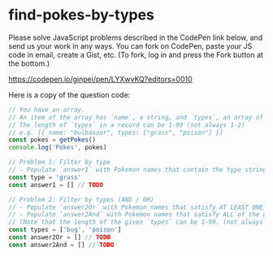 # find-pokes-by-types

Please solve JavaScript problems described in the CodePen link below, and send us your work in any ways. You can fork on CodePen, paste your JS code in email, create a Gist, etc. (To fork, log in and press the Fork button at the bottom.)

https://codepen.io/ginpei/pen/LYXwyKQ?editors=0010

Here is a copy of the question code:

```js
// You have an array.
// An item of the array has `name`, a string, and `types`, an array of strings.
// The length of `types` in a record can be 1-99 (not always 1-2)
// e.g. [{ name: "bulbasaur", types: ["grass", "poison"] }]
const pokes = getPokes()
console.log('Pokes', pokes)

// Problem 1: Filter by type
// - Populate `answer1` with Pokemon names that contain the type string
const type = 'grass'
const answer1 = [] // TODO

// Problem 2: Filter by types (AND / OR)
// - Populate `answer2Or` with Pokemon names that satisfy AT LEAST ONE of the given types
// - Populate `answer2And` with Pokemon names that satisfy ALL of the given types
// (Note that the length of the given `types` can be 1-99. (not always 1-2))
const types = ['bug', 'poison']
const answer2Or = [] // TODO
const answer2And = [] // TODO
```
